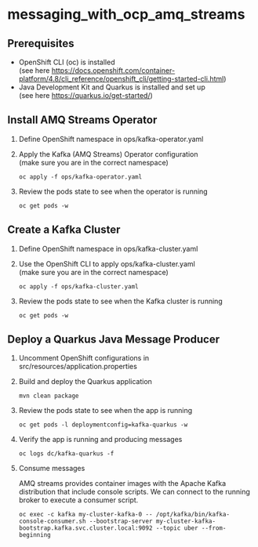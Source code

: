 # messaging_with_ocp_amq_streams


## Prerequisites

- OpenShift CLI (oc) is installed
  <br/> (see here https://docs.openshift.com/container-platform/4.8/cli_reference/openshift_cli/getting-started-cli.html)
- Java Development Kit and Quarkus is installed and set up
  <br/> (see here https://quarkus.io/get-started/)



## Install AMQ Streams Operator

1. Define OpenShift namespace in ops/kafka-operator.yaml
2. Apply the Kafka (AMQ Streams) Operator configuration 
<br/> (make sure you are in the correct namespace)

    ```Shell
    oc apply -f ops/kafka-operator.yaml
    ```

3. Review the pods state to see when the operator is running

    ```Shell
    oc get pods -w
    ```



## Create a Kafka Cluster

1. Define OpenShift namespace in ops/kafka-cluster.yaml
2. Use the OpenShift CLI to apply ops/kafka-cluster.yaml
<br/> (make sure you are in the correct namespace)

    ```Shell
    oc apply -f ops/kafka-cluster.yaml
    ```

3. Review the pods state to see when the Kafka cluster is running

    ```Shell
    oc get pods -w
    ```



## Deploy a Quarkus Java Message Producer

1. Uncomment OpenShift configurations in src/resources/application.properties

2. Build and deploy the Quarkus application

    ```Shell
    mvn clean package
    ```

3. Review the pods state to see when the app is running

    ```Shell
    oc get pods -l deploymentconfig=kafka-quarkus -w
    ```

4. Verify the app is running and producing messages


    ```Shell
    oc logs dc/kafka-quarkus -f
    ```

5. Consume messages

    AMQ streams provides container images with the Apache Kafka distribution that include console scripts. We can connect to the running broker to execute a consumer script.

    ```Shell
    oc exec -c kafka my-cluster-kafka-0 -- /opt/kafka/bin/kafka-console-consumer.sh --bootstrap-server my-cluster-kafka-bootstrap.kafka.svc.cluster.local:9092 --topic uber --from-beginning
    ```

